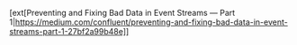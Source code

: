[ext[Preventing and Fixing Bad Data in Event Streams — Part 1|https://medium.com/confluent/preventing-and-fixing-bad-data-in-event-streams-part-1-27bf2a99b48e]]